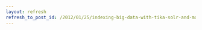 ```yaml
---
layout: refresh
refresh_to_post_id: /2012/01/25/indexing-big-data-with-tika-solr-and-map-reduce-scott-fisher-erik-hetzner
---
```

